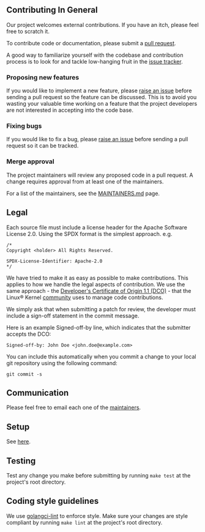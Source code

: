 ## Contributing In General
Our project welcomes external contributions. If you have an itch, please feel
free to scratch it.

To contribute code or documentation, please submit a [pull request](https://github.com/np-guard/cluster-topology-analyzer/pulls).

A good way to familiarize yourself with the codebase and contribution process is
to look for and tackle low-hanging fruit in the [issue tracker](https://github.com/np-guard/cluster-topology-analyzer/issues).

### Proposing new features

If you would like to implement a new feature, please [raise an issue](https://github.com/np-guard/cluster-topology-analyzer/issues)
before sending a pull request so the feature can be discussed. This is to avoid
you wasting your valuable time working on a feature that the project developers
are not interested in accepting into the code base.

### Fixing bugs

If you would like to fix a bug, please [raise an issue](https://github.com/np-guard/cluster-topology-analyzer/issues) before sending a
pull request so it can be tracked.

### Merge approval

The project maintainers will review any proposed code in a pull request. A change requires approval from at least one of the
maintainers.

For a list of the maintainers, see the [MAINTAINERS.md](MAINTAINERS.md) page.

## Legal

Each source file must include a license header for the Apache
Software License 2.0. Using the SPDX format is the simplest approach.
e.g.

```
/*
Copyright <holder> All Rights Reserved.

SPDX-License-Identifier: Apache-2.0
*/
```

We have tried to make it as easy as possible to make contributions. This
applies to how we handle the legal aspects of contribution. We use the
same approach - the [Developer's Certificate of Origin 1.1 (DCO)](https://github.com/hyperledger/fabric/blob/master/docs/source/DCO1.1.txt) - that the Linux® Kernel [community](https://elinux.org/Developer_Certificate_Of_Origin)
uses to manage code contributions.

We simply ask that when submitting a patch for review, the developer
must include a sign-off statement in the commit message.

Here is an example Signed-off-by line, which indicates that the
submitter accepts the DCO:

```
Signed-off-by: John Doe <john.doe@example.com>
```

You can include this automatically when you commit a change to your
local git repository using the following command:

```
git commit -s
```

## Communication
Please feel free to email each one of the [maintainers](MAINTAINERS.md).

## Setup
See [here](README.md#build-the-project).

## Testing
Test any change you make before submitting by running `make test` at the project's root directory.

## Coding style guidelines
We use [golangci-lint](https://golangci-lint.run/) to enforce style.
Make sure your changes are style compliant by running `make lint` at the project's root directory.

